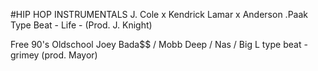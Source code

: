 #HIP HOP INSTRUMENTALS
J. Cole x Kendrick Lamar x Anderson .Paak Type Beat - Life - (Prod. J. Knight)

Free 90's Oldschool Joey Bada$$ / Mobb Deep / Nas / Big L type beat - grimey (prod. Mayor)

